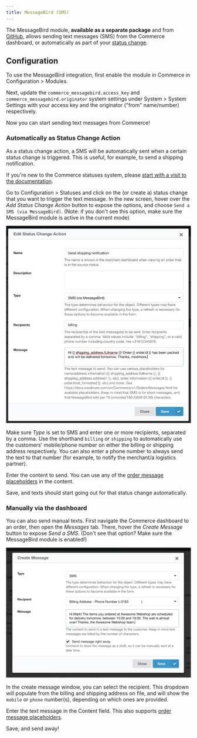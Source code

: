```yaml
---
title: MessageBird (SMS)
---
```


The MessageBird module, **available as a separate package** and from [GitHub](https://github.com/modmore/Commerce_MessageBird), allows sending text messages (SMS) from the Commerce dashboard, or automatically as part of your [status change](../../Statuses/index).

## Configuration

To use the MessageBird integration, first enable the module in Commerce in Configuration > Modules.

Next, update the `commerce_messagebird.access_key` and `commerce_messagebird.originator` system settings under System > System Settings with your access key and the originator ("from" name/number) respectively. 

Now you can start sending text messages from Commerce!

### Automatically as Status Change Action

As a status change action, a SMS will be automatically sent when a certain status change is triggered. This is useful, for example, to send a shipping notification. 

If you're new to the Commerce statuses system, please [start with a visit to the documentation](../../Statuses/index). 

Go to Configuration > Statuses and click on the (or create a) status change that you want to trigger the text message. In the new screen, hover over the _Add Status Change Action_ button to expose the options, and choose `Send a SMS (via MessageBird)`. (Note: if you don't see this option, make sure the MessageBird module is active in the current mode)

![](../../../images/modules/messagebird-statuschange.jpg)

Make sure _Type_ is set to SMS and enter one or more recipients, separated by a comma. Use the shorthand `billing` or `shipping` to automatically use the customers' mobile/phone number on either the billing or shipping address respectively. You can also enter a phone number to always send the text to that number (for example, to notify the merchant/a logistics partner).

Enter the content to send. You can use any of the [order message placeholders](../../Orders/Messages) in the content.

Save, and texts should start going out for that status change automatically.

### Manually via the dashboard

You can also send manual texts. First navigate the Commerce dashboard to an order, then open the _Messages_ tab. There, hover the _Create Message_ button to expose _Send a SMS_. (Don't see that option? Make sure the MessageBird module is enabled!)


![](../../../images/modules/messagebird-manual.png)

In the create message window, you can select the recipient. This dropdown will populate from the billing and shipping address on file, and will show the `mobile` or `phone` number(s), depending on which ones are provided.

Enter the text message in the Content field. This also supports [order message placeholders](../../Orders/Messages).

Save, and send away!


